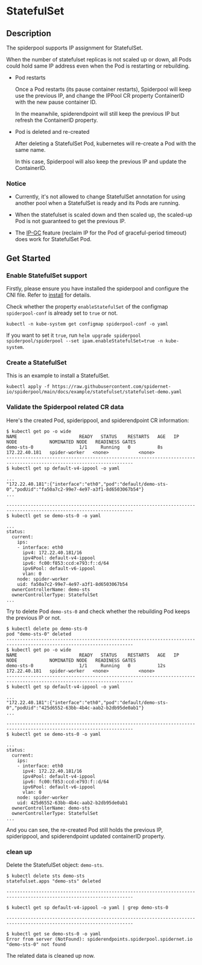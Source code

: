 # StatefulSet

## Description

The spiderpool supports IP assignment for StatefulSet.

When the number of statefulset replicas is not scaled up or down, all Pods could hold same IP address even when the Pod is restarting or rebuilding.

* Pod restarts

    Once a Pod restarts (its pause container restarts), Spiderpool will keep use the previous IP,
    and change the IPPool CR property ContainerID with the new pause container ID.

    In the meanwhile, spiderendpoint will still keep the previous IP but refresh the ContainerID property.

* Pod is deleted and re-created

    After deleting a StatefulSet Pod, kubernetes will re-create a Pod with the same name.

    In this case, Spiderpool will also keep the previous IP and update the ContainerID.

### Notice

* Currently, it's not allowed to change StatefulSet annotation for using another pool when a StatefulSet is ready and its Pods are running.

* When the statefulset is scaled down and then scaled up, the scaled-up Pod is not guaranteed to get the previous IP.

* The [IP-GC](./gc.md) feature (reclaim IP for the Pod of graceful-period timeout) does work for StatefulSet Pod.

## Get Started

### Enable StatefulSet support

Firstly, please ensure you have installed the spiderpool and configure the CNI file. Refer to [install](./install.md) for details.

Check whether the property `enableStatefulSet` of the configmap `spiderpool-conf` is already set to `true` or not.

```shell
kubectl -n kube-system get configmap spiderpool-conf -o yaml
```

If you want to set it `true`, run `helm upgrade spiderpool spiderpool/spiderpool --set ipam.enableStatefulSet=true -n kube-system`.

### Create a StatefulSet

This is an example to install a StatefulSet.

```shell
kubectl apply -f https://raw.githubusercontent.com/spidernet-io/spiderpool/main/docs/example/statefulset/statefulset-demo.yaml
```

### Validate the Spiderpool related CR data

Here's the created Pod, spiderippool, and spiderendpoint CR information:

```text
$ kubectl get po -o wide
NAME                       READY   STATUS    RESTARTS   AGE   IP              NODE            NOMINATED NODE   READINESS GATES
demo-sts-0                 1/1     Running   0          8s    172.22.40.181   spider-worker   <none>           <none>
---------------------------------------------------------------------------------------------------------------------
$ kubectl get sp default-v4-ippool -o yaml

...
"172.22.40.181":{"interface":"eth0","pod":"default/demo-sts-0","podUid":"fa50a7c2-99e7-4e97-a3f1-8d6503067b54"}
...

---------------------------------------------------------------------------------------------------------------------
$ kubectl get se demo-sts-0 -o yaml

...
status:
  current:
    ips:
    - interface: eth0
      ipv4: 172.22.40.181/16
      ipv4Pool: default-v4-ippool
      ipv6: fc00:f853:ccd:e793:f::d/64
      ipv6Pool: default-v6-ippool
      vlan: 0
    node: spider-worker
    uid: fa50a7c2-99e7-4e97-a3f1-8d6503067b54
  ownerControllerName: demo-sts
  ownerControllerType: StatefulSet
...
```

Try to delete Pod `demo-sts-0` and check whether the rebuilding Pod keeps the previous IP or not.

```text
$ kubectl delete po demo-sts-0
pod "demo-sts-0" deleted
---------------------------------------------------------------------------------------------------------------------
$ kubectl get po -o wide
NAME                       READY   STATUS    RESTARTS   AGE   IP              NODE            NOMINATED NODE   READINESS GATES
demo-sts-0                 1/1     Running   0          12s   172.22.40.181   spider-worker   <none>           <none>
---------------------------------------------------------------------------------------------------------------------
$ kubectl get sp default-v4-ippool -o yaml

...
"172.22.40.181":{"interface":"eth0","pod":"default/demo-sts-0","podUid":"425d6552-63bb-4b4c-aab2-b2db95de0ab1"}
...

---------------------------------------------------------------------------------------------------------------------
$ kubectl get se demo-sts-0 -o yaml

...
status:
  current:
    ips:
    - interface: eth0
      ipv4: 172.22.40.181/16
      ipv4Pool: default-v4-ippool
      ipv6: fc00:f853:ccd:e793:f::d/64
      ipv6Pool: default-v6-ippool
      vlan: 0
    node: spider-worker
    uid: 425d6552-63bb-4b4c-aab2-b2db95de0ab1
  ownerControllerName: demo-sts
  ownerControllerType: StatefulSet
...
```

And you can see, the re-created Pod still holds the previous IP, spiderippool, and spiderendpoint updated containerID property.

### clean up

Delete the StatefulSet object: `demo-sts`.

```text
$ kubectl delete sts demo-sts
statefulset.apps "demo-sts" deleted

---------------------------------------------------------------------------------------------------------------------

$ kubectl get sp default-v4-ippool -o yaml | grep demo-sts-0

---------------------------------------------------------------------------------------------------------------------

$ kubectl get se demo-sts-0 -o yaml
Error from server (NotFound): spiderendpoints.spiderpool.spidernet.io "demo-sts-0" not found
```

The related data is cleaned up now.

